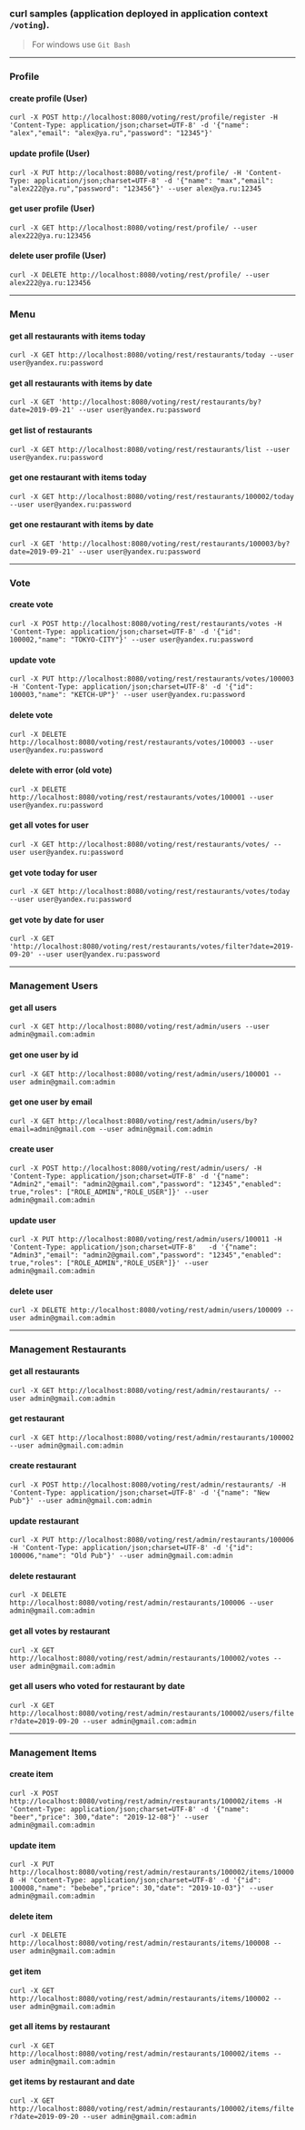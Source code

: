 ### curl samples (application deployed in application context `/voting`).
> For windows use `Git Bash`

-------------------
### Profile

#### create profile (User)
`curl -X POST http://localhost:8080/voting/rest/profile/register -H 'Content-Type: application/json;charset=UTF-8' -d '{"name": "alex","email": "alex@ya.ru","password": "12345"}'`

#### update profile (User)
`curl -X PUT http://localhost:8080/voting/rest/profile/ -H 'Content-Type: application/json;charset=UTF-8' -d '{"name": "max","email": "alex222@ya.ru","password": "123456"}' --user alex@ya.ru:12345`

#### get user profile (User)
`curl -X GET http://localhost:8080/voting/rest/profile/ --user alex222@ya.ru:123456`

#### delete user profile (User)
`curl -X DELETE http://localhost:8080/voting/rest/profile/ --user alex222@ya.ru:123456`

------------------
### Menu

#### get all restaurants with items today
`curl -X GET http://localhost:8080/voting/rest/restaurants/today --user user@yandex.ru:password`

#### get all restaurants with items by date
`curl -X GET 'http://localhost:8080/voting/rest/restaurants/by?date=2019-09-21' --user user@yandex.ru:password`

#### get list of restaurants
`curl -X GET http://localhost:8080/voting/rest/restaurants/list --user user@yandex.ru:password`

#### get one restaurant with items today
`curl -X GET http://localhost:8080/voting/rest/restaurants/100002/today --user user@yandex.ru:password`

#### get one restaurant with items by date
`curl -X GET 'http://localhost:8080/voting/rest/restaurants/100003/by?date=2019-09-21' --user user@yandex.ru:password`

----------------

### Vote

#### create vote
`curl -X POST http://localhost:8080/voting/rest/restaurants/votes -H 'Content-Type: application/json;charset=UTF-8' -d '{"id": 100002,"name": "TOKYO-CITY"}' --user user@yandex.ru:password`

#### update vote
`curl -X PUT http://localhost:8080/voting/rest/restaurants/votes/100003 -H 'Content-Type: application/json;charset=UTF-8' -d '{"id": 100003,"name": "KETCH-UP"}' --user user@yandex.ru:password`

#### delete vote
`curl -X DELETE http://localhost:8080/voting/rest/restaurants/votes/100003 --user user@yandex.ru:password`

#### delete with error (old vote)
`curl -X DELETE http://localhost:8080/voting/rest/restaurants/votes/100001 --user user@yandex.ru:password`

#### get all votes for user
`curl -X GET http://localhost:8080/voting/rest/restaurants/votes/ --user user@yandex.ru:password`

#### get vote today for user
`curl -X GET http://localhost:8080/voting/rest/restaurants/votes/today --user user@yandex.ru:password`

#### get vote by date for user
`curl -X GET 'http://localhost:8080/voting/rest/restaurants/votes/filter?date=2019-09-20' --user user@yandex.ru:password`

-----------------------

### Management Users

#### get all users
`curl -X GET http://localhost:8080/voting/rest/admin/users --user admin@gmail.com:admin`

#### get one user by id
`curl -X GET http://localhost:8080/voting/rest/admin/users/100001 --user admin@gmail.com:admin`

#### get one user by email
`curl -X GET http://localhost:8080/voting/rest/admin/users/by?email=admin@gmail.com --user admin@gmail.com:admin`

#### create user
`curl -X POST http://localhost:8080/voting/rest/admin/users/ -H 'Content-Type: application/json;charset=UTF-8' -d '{"name": "Admin2","email": "admin2@gmail.com","password": "12345","enabled": true,"roles": ["ROLE_ADMIN","ROLE_USER"]}' --user admin@gmail.com:admin`

#### update user
`curl -X PUT http://localhost:8080/voting/rest/admin/users/100011 -H 'Content-Type: application/json;charset=UTF-8'   -d '{"name": "Admin3","email": "admin2@gmail.com","password": "12345","enabled": true,"roles": ["ROLE_ADMIN","ROLE_USER"]}' --user admin@gmail.com:admin`

#### delete user
`curl -X DELETE http://localhost:8080/voting/rest/admin/users/100009 --user admin@gmail.com:admin`

---------------------

### Management Restaurants

#### get all restaurants
`curl -X GET http://localhost:8080/voting/rest/admin/restaurants/ --user admin@gmail.com:admin`

#### get restaurant
`curl -X GET http://localhost:8080/voting/rest/admin/restaurants/100002 --user admin@gmail.com:admin`

#### create restaurant
`curl -X POST http://localhost:8080/voting/rest/admin/restaurants/ -H 'Content-Type: application/json;charset=UTF-8' -d '{"name": "New Pub"}' --user admin@gmail.com:admin`

#### update restaurant
`curl -X PUT http://localhost:8080/voting/rest/admin/restaurants/100006 -H 'Content-Type: application/json;charset=UTF-8' -d '{"id": 100006,"name": "Old Pub"}' --user admin@gmail.com:admin`

#### delete restaurant
`curl -X DELETE http://localhost:8080/voting/rest/admin/restaurants/100006 --user admin@gmail.com:admin`

#### get all votes by restaurant
`curl -X GET http://localhost:8080/voting/rest/admin/restaurants/100002/votes --user admin@gmail.com:admin`

#### get all users who voted for restaurant by date
`curl -X GET http://localhost:8080/voting/rest/admin/restaurants/100002/users/filter?date=2019-09-20 --user admin@gmail.com:admin`

------------------------------

### Management Items

#### create item
`curl -X POST http://localhost:8080/voting/rest/admin/restaurants/100002/items -H 'Content-Type: application/json;charset=UTF-8' -d '{"name": "beer","price": 300,"date": "2019-12-08"}' --user admin@gmail.com:admin`

#### update item
`curl -X PUT http://localhost:8080/voting/rest/admin/restaurants/100002/items/100008 -H 'Content-Type: application/json;charset=UTF-8' -d '{"id": 100008,"name": "bebebe","price": 30,"date": "2019-10-03"}' --user admin@gmail.com:admin`

#### delete item
`curl -X DELETE http://localhost:8080/voting/rest/admin/restaurants/items/100008 --user admin@gmail.com:admin`

#### get item
`curl -X GET http://localhost:8080/voting/rest/admin/restaurants/items/100002 --user admin@gmail.com:admin`

#### get all items by restaurant
`curl -X GET http://localhost:8080/voting/rest/admin/restaurants/100002/items --user admin@gmail.com:admin`

#### get items by restaurant and date
`curl -X GET http://localhost:8080/voting/rest/admin/restaurants/100002/items/filter?date=2019-09-20 --user admin@gmail.com:admin`